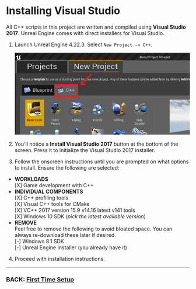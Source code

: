 # Installing Visual Studio

All C++ scripts in this project are written and compiled using **Visual Studio 2017**. Unreal Engine comes with direct installers for Visual Studio.

1. Launch Unreal Engine 4.22.3. Select `New Project -> C++`.

    ![Installing VS](images/installingVS_01.png)
2. You'll notice a **Install Visual Studio 2017** button at the bottom of the screen. Press it to initialize the Visual Studio 2017 installer.
3. Follow the onscreen instructions until you are prompted on what options to install. Ensure the following are selected:
- **WORKLOADS**  
    [X] Game development with C++
- **INDIVIDUAL COMPONENTS**  
    [X] C++ profiling tools  
    [X] Visual C++ tools for CMake  
    [X] VC++ 2017 version 15.9 v14.16 latest v141 tools  
    [X] Windows 10 SDK (*pick the latest available version*)
- **REMOVE**  
    Feel free to remove the following to avoid bloated space. You can always re-download these later if desired.  
    [-] Windows 8.1 SDK  
    [-] Unreal Engine Installer (you already have it)
4. Proceed with installation instructions.

---
### BACK: [First Time Setup](FirstTimeSetup.md)